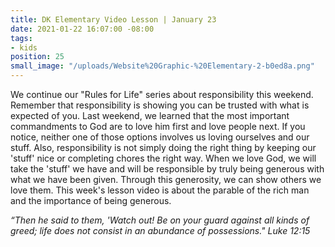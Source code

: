 ```yaml
---
title: DK Elementary Video Lesson | January 23
date: 2021-01-22 16:07:00 -08:00
tags:
- kids
position: 25
small_image: "/uploads/Website%20Graphic-%20Elementary-2-b0ed8a.png"
---
```


We continue our "Rules for Life" series about responsibility this weekend. Remember that responsibility is showing you can be trusted with what is expected of you. Last weekend, we learned that the most important commandments to God are to love him first and love people next. If you notice, neither one of those options involves us loving ourselves and our stuff. Also, responsibility is not simply doing the right thing by keeping our 'stuff' nice or completing chores the right way. When we love God, we will take the 'stuff' we have and will be responsible by truly being generous with what we have been given. Through this generosity, we can show others we love them. This week's lesson video is about the parable of the rich man and the importance of being generous.

*“Then he said to them, 'Watch out! Be on your guard against all kinds of greed; life does not consist in an abundance of possessions." Luke 12:15*